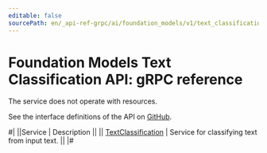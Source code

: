 ```yaml
---
editable: false
sourcePath: en/_api-ref-grpc/ai/foundation_models/v1/text_classification/text-classification/api-ref/grpc/index.md
---
```


# Foundation Models Text Classification API: gRPC reference

The service does not operate with resources.

See the interface definitions of the API on [GitHub](https://github.com/yandex-cloud/cloudapi).

#|
||Service | Description ||
|| [TextClassification](TextClassification/index.md) | Service for classifying text from input text. ||
|#